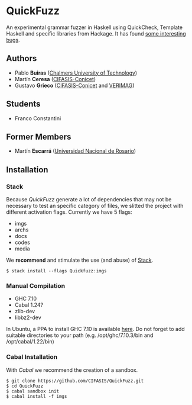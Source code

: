 # QuickFuzz

An experimental grammar fuzzer in Haskell using QuickCheck, Template Haskell and specific libraries from Hackage.
It has found [some interesting bugs](http://QuickFuzz.org/).

## Authors

* Pablo **Buiras** ([Chalmers University of Technology](http://www.chalmers.se/en/Pages/default.aspx))
* Martín **Ceresa** ([CIFASIS-Conicet](http://cifasis-conicet.gov.ar/))
* Gustavo **Grieco** ([CIFASIS-Conicet](http://cifasis-conicet.gov.ar/) and [VERIMAG](http://www-verimag.imag.fr/?lang=en))

## Students

* Franco Constantini

## Former Members

* Martín **Escarrá** ([Universidad Nacional de Rosario](http://www.unr.edu.ar/))

## Installation

### Stack
Because *QuickFuzz* generate a lot of dependencies that may not be necessary to
test an specific category of files, we slitted the project with different
activation flags. Currently we have 5 flags:
    
* imgs
* archs
* docs
* codes
* media

We **recommend** and stimulate the use (and abuse) of
[Stack](www.haskellstack.org).
    
    $ stack install --flags Quickfuzz:imgs

###  Manual Compilation

 * GHC 7.10
 * Cabal 1.24?
 * zlib-dev
 * libbz2-dev

In Ubuntu, a PPA to install GHC 7.10 is available [here](https://launchpad.net/~hvr/+archive/ubuntu/ghc). Do not forget to add suitable directories
to your path (e.g. /opt/ghc/7.10.3/bin and /opt/cabal/1.22/bin)

### Cabal Installation

With *Cabal* we recommend the creation of a sandbox.

    $ git clone https://github.com/CIFASIS/QuickFuzz.git
    $ cd QuickFuzz
    $ cabal sandbox init
    $ cabal install -f imgs 
